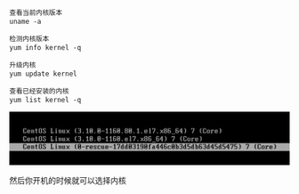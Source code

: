 ```
查看当前内核版本
uname -a 
```

```
检测内核版本
yum info kernel -q
```

```
升级内核
yum update kernel
```

```
查看已经安装的内核
yum list kernel -q
```

![image-20221203173411777](image/34.%E5%8D%87%E7%BA%A7%E5%86%85%E6%A0%B8/image-20221203173411777.png)

然后你开机的时候就可以选择内核

